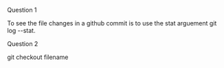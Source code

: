 Question 1

To see the file changes in a github commit is to use the stat arguement git log --stat. 

Question 2

git checkout filename

